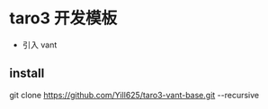 # taro3 开发模板

- 引入 vant

## install

git clone https://github.com/Yill625/taro3-vant-base.git --recursive
